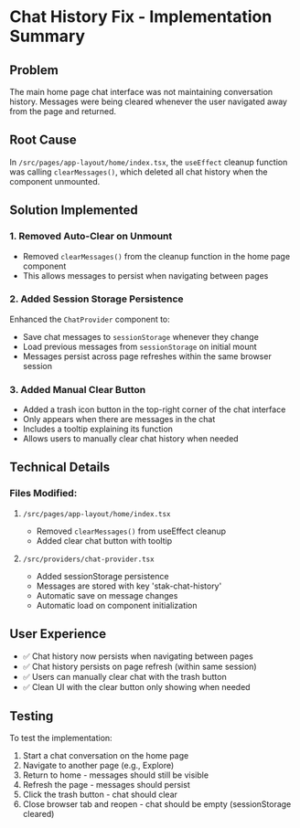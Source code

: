 # Chat History Fix - Implementation Summary

## Problem
The main home page chat interface was not maintaining conversation history. Messages were being cleared whenever the user navigated away from the page and returned.

## Root Cause
In `/src/pages/app-layout/home/index.tsx`, the `useEffect` cleanup function was calling `clearMessages()`, which deleted all chat history when the component unmounted.

## Solution Implemented

### 1. Removed Auto-Clear on Unmount
- Removed `clearMessages()` from the cleanup function in the home page component
- This allows messages to persist when navigating between pages

### 2. Added Session Storage Persistence
Enhanced the `ChatProvider` component to:
- Save chat messages to `sessionStorage` whenever they change
- Load previous messages from `sessionStorage` on initial mount
- Messages persist across page refreshes within the same browser session

### 3. Added Manual Clear Button
- Added a trash icon button in the top-right corner of the chat interface
- Only appears when there are messages in the chat
- Includes a tooltip explaining its function
- Allows users to manually clear chat history when needed

## Technical Details

### Files Modified:
1. `/src/pages/app-layout/home/index.tsx`
   - Removed `clearMessages()` from useEffect cleanup
   - Added clear chat button with tooltip

2. `/src/providers/chat-provider.tsx`
   - Added sessionStorage persistence
   - Messages are stored with key 'stak-chat-history'
   - Automatic save on message changes
   - Automatic load on component initialization

## User Experience
- ✅ Chat history now persists when navigating between pages
- ✅ Chat history persists on page refresh (within same session)
- ✅ Users can manually clear chat with the trash button
- ✅ Clean UI with the clear button only showing when needed

## Testing
To test the implementation:
1. Start a chat conversation on the home page
2. Navigate to another page (e.g., Explore)
3. Return to home - messages should still be visible
4. Refresh the page - messages should persist
5. Click the trash button - chat should clear
6. Close browser tab and reopen - chat should be empty (sessionStorage cleared)